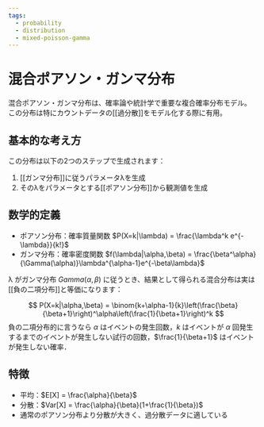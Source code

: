 ```yaml
---
tags:
  - probability
  - distribution
  - mixed-poisson-gamma
---
```

# 混合ポアソン・ガンマ分布

混合ポアソン・ガンマ分布は、確率論や統計学で重要な複合確率分布モデル。
この分布は特にカウントデータの[[過分散]]をモデル化する際に有用。

## 基本的な考え方

この分布は以下の2つのステップで生成されます：

1. [[ガンマ分布]]に従うパラメータλを生成
2. そのλをパラメータとする[[ポアソン分布]]から観測値を生成

## 数学的定義

- ポアソン分布：確率質量関数 $P(X=k|\lambda) = \frac{\lambda^k e^{-\lambda}}{k!}$
- ガンマ分布：確率密度関数 $f(\lambda|\alpha,\beta) = \frac{\beta^\alpha}{\Gamma(\alpha)}\lambda^{\alpha-1}e^{-\beta\lambda}$

λ がガンマ分布 $Gamma(\alpha,\beta)$ に従うとき、結果として得られる混合分布は実は[[負の二項分布]]と等価になります：

$$
P(X=k|\alpha,\beta) = \binom{k+\alpha-1}{k}\left(\frac{\beta}{\beta+1}\right)^\alpha\left(\frac{1}{\beta+1}\right)^k
$$
負の二項分布的に言うなら $\alpha$ はイベントの発生回数，$k$ はイベントが $\alpha$ 回発生するまでのイベントが発生しない試行の回数，$\frac{1}{\beta+1}$ はイベントが発生しない確率．
## 特徴

- 平均：$E[X] = \frac{\alpha}{\beta}$
- 分散：$Var[X] = \frac{\alpha}{\beta}(1+\frac{1}{\beta})$
- 通常のポアソン分布より分散が大きく、過分散データに適している